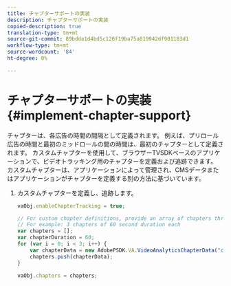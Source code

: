 ```yaml
---
title: チャプターサポートの実装
description: チャプターサポートの実装
copied-description: true
translation-type: tm+mt
source-git-commit: 89bdda1d4bd5c126f19ba75a819942df901183d1
workflow-type: tm+mt
source-wordcount: '84'
ht-degree: 0%

---
```



# チャプターサポートの実装{#implement-chapter-support}

チャプターは、各広告の時間の間隔として定義されます。 例えば、プリロール広告の時間と最初のミッドロールの間の時間は、最初のチャプターとして定義されます。 カスタムチャプターを使用して、ブラウザーTVSDKベースのアプリケーションで、ビデオトラッキング用のチャプターを定義および追跡できます。 カスタムチャプターは、アプリケーションによって管理され、CMSデータまたはアプリケーションがチャプターを定義する別の方法に基づいています。

1. カスタムチャプターを定義し、追跡します。

   ```js
   vaObj.enableChapterTracking = true; 
   
   // For custom chapter definitions, provide an array of chapters through the metadata: 
   // For example: 3 chapters of 60 second duration each 
   var chapters = []; 
   var chapterDuration = 60; 
   for (var i = 0; i < 3; i++) { 
       var chapterData = new AdobePSDK.VA.VideoAnalyticsChapterData("chapter_" + (i+1), i * chapterDuration, chapterDuration, (i+1)); 
       chapters.push(chapterData); 
   } 
   
   vaObj.chapters = chapters;
   ```

